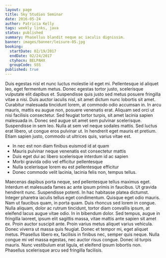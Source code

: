 ```yaml
---
layout: page
title: Sky Studios Seminar
date: 2016-05-24
author: Patricia Kelly
tags: weekly links, java
status: published
summary: Phasellus blandit neque ac iaculis dignissim.
banner: images/banner/leisure-05.jpg
booking:
  startDate: 02/19/2017
  endDate: 02/24/2017
  ctyhocn: BELPAHX
  groupCode: SSS
published: true
---
```

Duis egestas nisl et nunc luctus molestie id eget mi. Pellentesque id aliquet leo, eget fermentum metus. Donec egestas tortor justo, scelerisque vulputate elit dapibus et. Suspendisse quis justo sed metus posuere fringilla vitae a nisi. Duis auctor iaculis nisl, sit amet dictum nunc lobortis sit amet. Curabitur malesuada tincidunt lorem, at commodo odio accumsan in. In arcu mauris, mattis eu augue non, posuere venenatis erat. Aliquam sed orci ut nisi facilisis consectetur. Sed feugiat tortor turpis, sit amet lacinia sapien malesuada in. Donec sed augue sit amet sem pulvinar scelerisque. Suspendisse in sem leo. Nulla at sem vel neque sodales mattis. Sed luctus erat libero, ut congue eros pulvinar ut. In hendrerit eget mauris et pretium. Etiam sapien justo, commodo ut ultrices quis, varius vitae est.

* In nec est non diam finibus euismod id at quam
* Mauris pulvinar neque venenatis est consectetur mattis
* Duis eget dui ac libero scelerisque interdum id ac sapien
* Morbi gravida odio vel efficitur pellentesque
* Nulla scelerisque lorem eu est pellentesque efficitur
* Donec commodo velit lacinia, lacinia felis non, tempus tellus.

Maecenas dapibus porta neque, sed pellentesque tellus maximus eget. Interdum et malesuada fames ac ante ipsum primis in faucibus. Ut gravida hendrerit nunc. Suspendisse potenti. In hac habitasse platea dictumst. Integer pharetra iaculis tellus eget condimentum. Quisque eget odio mauris. Nam ut faucibus quam, in porta quam. Duis rhoncus sed lorem in congue. Nulla aliquam, dolor ac rutrum tincidunt, tortor diam convallis ipsum, at eleifend lacus augue vitae odio. In in bibendum dolor.
Sed tempus, augue in fringilla laoreet, ipsum elit sagittis massa, vitae mattis ante sapien sit amet ex. Proin auctor suscipit ante. Proin varius metus aliquet varius vehicula. Donec viverra ut massa quis feugiat. Donec et tempor mi, eget aliquet metus. Phasellus libero ex, facilisis in finibus nec, semper quis neque. Nulla congue mi vel massa egestas, nec auctor risus congue. Donec id turpis mauris. Nunc vestibulum erat ligula, et eleifend ipsum lobortis non. Phasellus scelerisque arcu sed fringilla facilisis.
